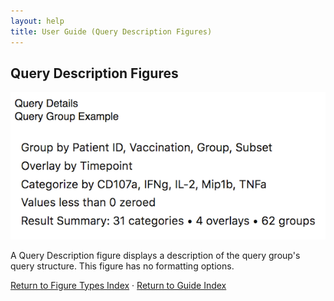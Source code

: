 ```yaml
---
layout: help
title: User Guide (Query Description Figures)
---
```


## Query Description Figures

![A Query Description Figure](images/querydescription-example.png "A Query Description Figure")

A Query Description figure displays a description of the query group's query structure. This figure has no formatting options.

[Return to Figure Types Index](guide-figuretypes) &middot; [Return to Guide Index](guide)
